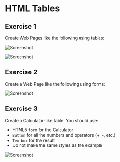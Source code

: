 # HTML Tables

## Exercise 1
Create Web Pages like the following using tables:

![Screenshot](https://raw.github.com/jasssonpet/TelerikAcademy/master/html-basics/3.HTMLTables/1.FreshFruits.png)

![Screenshot](https://raw.github.com/jasssonpet/TelerikAcademy/master/html-basics/3.HTMLTables/1.TableWithLetters.png)

## Exercise 2
Create a Web Page like the following using forms:

![Screenshot](https://raw.github.com/jasssonpet/TelerikAcademy/master/html-basics/3.HTMLTables/2.MemberRegistration.png)

## Exercise 3
Create a Calculator-like table. You should use:
* HTML5 `form` for the Calculator
* `Button` for all the numbers and operators (+, -, etc.)
* `Textbox` for the result
* Do not make the same styles as the example

![Screenshot](https://raw.github.com/jasssonpet/TelerikAcademy/master/html-basics/3.HTMLTables/3.Calculator.png)